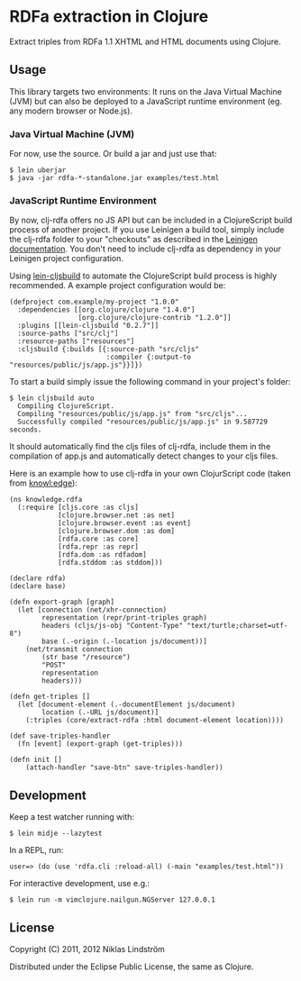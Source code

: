 # RDFa extraction in Clojure

Extract triples from RDFa 1.1 XHTML and HTML documents using Clojure.

## Usage

This library targets two environments: It runs on the Java Virtual Machine (JVM) but can also be deployed to a JavaScript runtime environment (eg. any modern browser or Node.js).

###  Java Virtual Machine (JVM)

For now, use the source. Or build a jar and just use that:

    $ lein uberjar
    $ java -jar rdfa-*-standalone.jar examples/test.html

### JavaScript Runtime Environment

By now, clj-rdfa offers no JS API but can be included in a ClojureScript build process of another project. If you use Leinigen a build tool, simply include the clj-rdfa folder to your "checkouts" as described in the [Leinigen documentation](https://github.com/technomancy/leiningen/blob/master/doc/TUTORIAL.md#checkout-dependencies). You don't need to include clj-rdfa as dependency in your Leinigen project configuration.

Using [lein-cljsbuild](https://github.com/emezeske/lein-cljsbuild) to automate the ClojureScript build process is highly recommended. A example project configuration would be:

	(defproject com.example/my-project "1.0.0"
	  :dependencies [[org.clojure/clojure "1.4.0"]
	                 [org.clojure/clojure-contrib "1.2.0"]]
	  :plugins [[lein-cljsbuild "0.2.7"]]
	  :source-paths ["src/clj"]
	  :resource-paths ["resources"]
	  :cljsbuild {:builds [{:source-path "src/cljs"
	                        :compiler {:output-to "resources/public/js/app.js"}}]})

To start a build simply issue the following command in your project's folder:

	$ lein cljsbuild auto
	  Compiling ClojureScript.
	  Compiling "resources/public/js/app.js" from "src/cljs"...
	  Successfully compiled "resources/public/js/app.js" in 9.587729 seconds.


It should automatically find the cljs files of clj-rdfa, include them in the compilation of app.js and automatically detect changes to your cljs files.

Here is an example how to use clj-rdfa in your own ClojurScript code (taken from [knowl:edge](https://github.com/jocrau/knowl-edge)):

	(ns knowledge.rdfa
	  (:require [cljs.core :as cljs]
	            [clojure.browser.net :as net]
	            [clojure.browser.event :as event]
	            [clojure.browser.dom :as dom]
	            [rdfa.core :as core]
	            [rdfa.repr :as repr]
	            [rdfa.dom :as rdfadom]
	            [rdfa.stddom :as stddom]))

	(declare rdfa)
	(declare base)

	(defn export-graph [graph]
	  (let [connection (net/xhr-connection)
	        representation (repr/print-triples graph)
	        headers (cljs/js-obj "Content-Type" "text/turtle;charset=utf-8")
			base (.-origin (.-location js/document))]
	    (net/transmit connection
			(str base "/resource")
			"POST" 
			representation 
			headers)))

	(defn get-triples []
	  (let [document-element (.-documentElement js/document)
	        location (.-URL js/document)]
	    (:triples (core/extract-rdfa :html document-element location))))

	(def save-triples-handler
	  (fn [event] (export-graph (get-triples)))

	(defn init []
		(attach-handler "save-btn" save-triples-handler))


## Development

Keep a test watcher running with:

    $ lein midje --lazytest

In a REPL, run:

    user=> (do (use 'rdfa.cli :reload-all) (-main "examples/test.html"))

For interactive development, use e.g.:

    $ lein run -m vimclojure.nailgun.NGServer 127.0.0.1

## License

Copyright (C) 2011, 2012 Niklas Lindström

Distributed under the Eclipse Public License, the same as Clojure.

